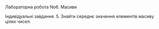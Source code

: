 Лабораторна робота No6. Масиви

Індивідуальні завдання.
5. Знайти середнє значення елементів масиву цілих чисел.
